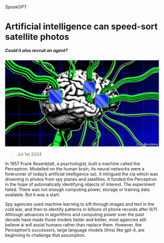 ###### SpookGPT

# Artificial intelligence can speed-sort satellite photos 

##### Could it also recruit an agent? 

![image](images/20240706_TQD004.jpg) 

> Jul 1st 2024 

In 1957 Frank Rosenblatt, a psychologist, built a machine called the Perceptron. Modelled on the human brain, its neural networks were a forerunner of today’s artificial intelligence (ai). It intrigued the cia which was drowning in photos from spy planes and satellites. It funded the Perceptron in the hope of automatically identifying objects of interest. The experiment failed. There was not enough computing power, storage or training data available. But it was a start.

Spy agencies used machine learning to sift through images and text in the cold war, and then to identify patterns in billions of phone records after 9/11. Although advances in algorithms and computing power over the past decade have made those models faster and better, most agencies still believe ai will assist humans rather than replace them. However, the Perceptron’s successors, large language models (llms) like gpt-4, are beginning to challenge that assumption.

